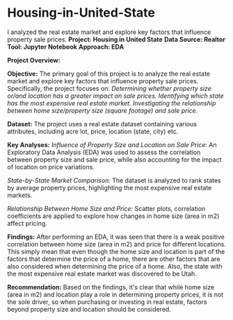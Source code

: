 # Housing-in-United-State
I analyzed the real estate market and explore key factors that influence property sale prices.
**Project: Housing in United State**
**Data Source: Realtor**
**Tool: Jupyter Notebook**
**Approach: EDA**

**Project Overview:**

**Objective:**
The primary goal of this project is to analyze the real estate market and explore key factors that influence property sale prices. Specifically, the project focuses on:
*Determining whether property size or/and location has a greater impact on sale prices.*
*Identifying which state has the most expensive real estate market.*
*Investigating the relationship between home size/property size (square footage) and sale price.*

**Dataset:**
The project uses a real estate dataset containing various attributes, including acre lot, price, location (state, city) etc.

**Key Analyses:**
*Influence of Property Size and Location on Sale Price:*
An Exploratory Data Analysis (EDA) was used to assess the correlation between property size and sale price, while also accounting for the impact of location on price variations.

*State-by-State Market Comparison:*
The dataset is analyzed to rank states by average property prices, highlighting the most expensive real estate markets.

*Relationship Between Home Size and Price:*
Scatter plots, correlation coefficients are applied to explore how changes in home size (area in m2) affect pricing.

**Findings:**
After performing an EDA, it was seen that there is a weak positive correlation between home size (area in m2) and price for different locations. This simply mean that even though the home size and location is part of the factors that determine the price of a home, there are other factors that are also considered when determining the price of a home. Also, the state with the most expensive real estate market was discovered to be Utah.

**Recommendation:**
Based on the findings, it's clear that while home size (area in m2) and location play a role in determining property prices, it is not the sole driver, so when purchasing or investing in real estate, factors beyond property size and location should be considered.
